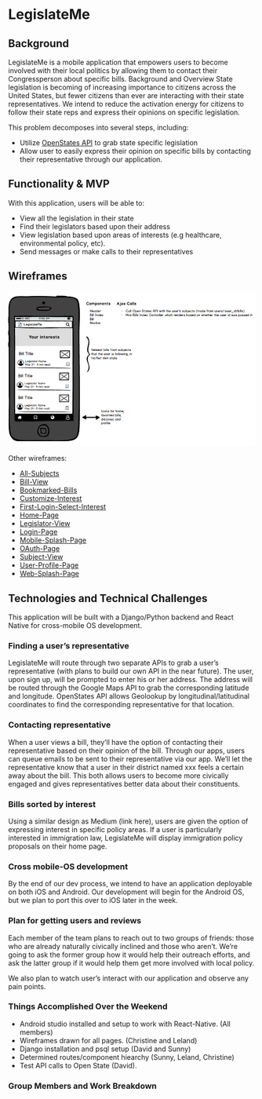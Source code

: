 # LegislateMe

## Background
LegislateMe is a mobile application that empowers users to become involved with their local politics by allowing them to contact their Congressperson about specific bills.
Background and Overview
State legislation is becoming of increasing importance to citizens across the United States, but fewer citizens than ever are interacting with their state representatives. We intend to reduce the activation energy for citizens to follow their state reps and express their opinions on specific legislation.

This problem decomposes into several steps, including:

  + Utilize [OpenStates API](http://docs.openstates.org/en/latest/api/) to grab state specific legislation
  + Allow user to easily express their opinion on specific bills by contacting their representative through our application.

## Functionality & MVP
With this application, users will be able to:
 +  View all the legislation in their state
 + Find their legislators based upon their address
 + View legislation based upon areas of interests (e.g healthcare, environmental policy, etc).
 + Send messages or make calls to their representatives

## Wireframes
![Home-Page](/docs/wireframes/Home-Page.png)

Other wireframes:
  + [All-Subjects](/docs/wireframes/All-Subjects-View.png)
  + [Bill-View](/docs/wireframes/Bill-View.png)
  + [Bookmarked-Bills](/docs/wireframes/Bookmarked-Bills.png)
  + [Customize-Interest](/docs/wireframes/Customize-Interests.png)
  + [First-Login-Select-Interest](/docs/wireframes/First-Login-Select-Interests.png)
  + [Home-Page](/docs/wireframes/Home-Page.png)
  + [Legislator-View](/docs/wireframes/Legislator-View.png)
  + [Login-Page](/docs/wireframes/Login-Page.png)
  + [Mobile-Splash-Page](/docs/wireframes/Mobile-Splash-Page.png)
  + [OAuth-Page](/docs/wireframes/OAuth-Page.png)
  + [Subject-View](/docs/wireframes/Subject-View.png)
  + [User-Profile-Page](/docs/wireframes/User-Profile-Page.png)
  + [Web-Splash-Page](/docs/wireframes/Web-Splash-Page.png)


## Technologies and Technical Challenges
This application will be built with a Django/Python backend and React Native for cross-mobile OS development.

### Finding a user’s representative
LegislateMe will route through two separate APIs to grab a user’s representative (with plans to build our own API in the near future). The user, upon sign up, will be prompted to enter his or her address. The address will be routed through the Google Maps API to grab the corresponding latitude and longitude. OpenStates API allows Geolookup by longitudinal/latitudinal coordinates to find the corresponding representative for that location.

### Contacting representative
When a user views a bill, they’ll have the option of contacting their representative based on their opinion of the bill. Through our apps, users can queue emails to be sent to their representative via our app. We’ll let the representative know that a user in their district named xxx feels a certain away about the bill. This both allows users to become more civically engaged and gives representatives better data about their constituents.

### Bills sorted by interest
Using a similar design as Medium (link here), users are given the option of expressing interest in specific policy areas. If a user is particularly interested in immigration law, LegislateMe will display immigration policy proposals on their home page.

### Cross mobile-OS development
By the end of our dev process, we intend to have an application deployable on both iOS and Android. Our development will begin for the Android OS, but we plan to port this over to iOS later in the week.

### Plan for getting users and reviews
Each member of the team plans to reach out to two groups of friends: those who are already naturally civically inclined and those who aren’t. We’re going to ask the former group how it would help their outreach efforts, and ask the latter group if it would help them get more involved with local policy.

We also plan to watch user’s interact with our application and observe any pain points.

### Things Accomplished Over the Weekend
  
  + Android studio installed and setup to work with React-Native. (All members)
  + Wireframes drawn for all pages. (Christine and Leland)
  + Django installation and psql setup (David and Sunny)
  + Determined routes/component hiearchy (Sunny, Leland, Christine)
  + Test API calls to Open State (David).


### Group Members and Work Breakdown
